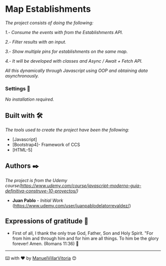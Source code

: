# Map Establishments

_The project consists of doing the following:_

_1.- Consume the events with from the Establishments API._

_2.- Filter results with an input._

_3.- Show multiple pins for establishments on the same map._

_4.- It will be developed with classes and Async / Await + Fetch API._

_All this dynamically through Javascript using OOP and obtaining data asynchronously._

### Settings 🔧

_No installation required._

## Built with 🛠️

_The tools used to create the project have been the following:_

* [Javascript]
* [Bootstrap4]- Framework of CCS
* [HTML-5]

## Authors ✒️

_The project is from the Udemy course(https://www.udemy.com/course/javascript-moderno-guia-definitiva-construye-10-proyectos/)_

* **Juan Pablo** - *Initial Work* (https://www.udemy.com/user/juanpablodelatorrevaldez/)


## Expressions of gratitude 🎁

* First of all, I thank the only true God, Father, Son and Holy Spirit. 
"For from him and through him and for him are all things.
To him be the glory forever! Amen.
(Romans 11:36) 📢

---
⌨️ with ❤️ by [ManuelVillarVitoria](https://github.com/ManuelVillarVitoria) 😊

